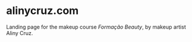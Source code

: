 # alinycruz.com

Landing page for the makeup course *Formação Beauty*, by makeup artist Aliny Cruz.
